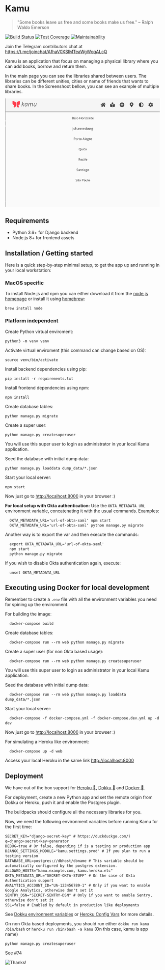 # Kamu
> "Some books leave us free and some books make us free."
> – Ralph Waldo Emerson

[![Build Status](https://circleci.com/gh/ayr-ton/kamu.svg?style=svg)](https://circleci.com/gh/ayr-ton/kamu) [![Test Coverage](https://api.codeclimate.com/v1/badges/a16bb5d5b3c9e9557b2f/test_coverage)](https://codeclimate.com/github/ayr-ton/kamu/test_coverage) [![Maintainability](https://api.codeclimate.com/v1/badges/a16bb5d5b3c9e9557b2f/maintainability)](https://codeclimate.com/github/ayr-ton/kamu/maintainability)

Join the Telegram contributors chat at https://t.me/joinchat/AfhaV0XSlMTeaWgWcqALcQ

Kamu is an application that focus on managing a physical library where you can add books, borrow and return them.

In the main page you can see the libraries shared between users. The libraries can be different unities, cities or name of friends that wants to share books. In the Screenshoot bellow, you can see an example of multiple libraries. 

![Screenshoot for Kamu's multiple libraries](https://github.com/ayr-ton/kamu/raw/272e10d834acde1d4565344e3b1d7f7735c0fe78/screen%20shots/First%20page.png)

## Requirements

- Python 3.6+ for Django backend
- Node.js 8+ for frontend assets

## Installation / Getting started

Here is a quick step-by-step minimal setup, to get the app up and running in your local workstation:

### MacOS specific
To install Node.js and npm you can either download it from the [node.js homepage](https://nodejs.org/en/download/) or install it using [homebrew](https://brew.sh):

```shell
brew install node
```

### Platform independent
Create Python virtual enviroment:

```shell
python3 -m venv venv
```

Activate virtual enviroment (this command can change based on OS):

```shell
source venv/bin/activate
```

Install backend dependencies using pip:

```shell
pip install -r requirements.txt
```

Install frontend dependencies using npm:

```shell
npm install
```

Create database tables:

```shell
python manage.py migrate
```

Create a super user:

```shell
python manage.py createsuperuser
```

You will use this super user to login as administrator in your local Kamu application.


Seed the database with initial dump data:

```shell
python manage.py loaddata dump_data/*.json
```

Start your local server:

```shell
npm start
```

Now just go to [http://localhost:8000](http://localhost:8000) in your browser :)

**For local setup with Okta authentication:**
Use the `OKTA_METADATA_URL` environment variable, concatenating it with the usual commands. Examples:

```shell
  OKTA_METADATA_URL='url-of-okta-saml' npm start
  OKTA_METADATA_URL='url-of-okta-saml' python manage.py migrate
```

Another way is to export the var and then execute the commands:

```shell
  export OKTA_METADATA_URL='url-of-okta-saml'
  npm start
  python manage.py migrate
```

If you wish to disable Okta authentication again, execute:

```shell
  unset OKTA_METADATA_URL
```

## Executing using Docker for local development

Remember to create a `.env` file with all the environment variables you need for spining up the environment.

For building the image:

```shell
  docker-compose build
```

Create database tables:

```shell
  docker-compose run --rm web python manage.py migrate
```

Create a super user (for non Okta based usage):

```shell
  docker-compose run --rm web python manage.py createsuperuser
```

You will use this super user to login as administrator in your local Kamu application.


Seed the database with initial dump data:

```shell
  docker-compose run --rm web python manage.py loaddata dump_data/*.json
```

Start your local server:

```shell
  docker-compose -f docker-compose.yml -f docker-compose.dev.yml up -d dev
```

Now just go to [http://localhost:8000](http://localhost:8000) in your browser :)

For simulating a Heroku like environment:

```shell
  docker-compose up -d web
```

Access your local Heroku in the same link [http://localhost:8000](http://localhost:8000)

## Deployment

We have out of the box support for [Heroku :dragon:](https://www.heroku.com/), [Dokku :whale:](http://dokku.viewdocs.io/dokku/) and [Docker :whale:](https://cloud.docker.com/repository/docker/ayrton/kamu). 

For deployment, create a new Python app and set the remote origin from Dokku or Heroku, push it and enable the Postgres plugin.

The buildpacks should configure all the necessary libraries for you.

Now, we need the following environment variables before running Kamu for the first time:
```shell
SECRET_KEY="django-secret-key" # https://duckduckgo.com/?q=django+secret+key+generator
DEBUG=true # Or false, depending if is a testing or production app
DJANGO_SETTINGS_MODULE="kamu.settings.prod" # If you plan to run a testing version
DATABASE_URL=postgres://dbhost/dbname # This variable should be automatically configured by the postgres extension.
ALLOWED_HOSTS="kamu.example.com, kamu.heroku.etc"
OKTA_METADATA_URL="SECRET-OKTA-STUFF" # On the case of Okta Authentication support
ANALYTICS_ACCOUNT_ID="UA-123456789-1" # Only if you want to enable Google Analytics, otherwise don't set it
SENTRY_DSN="SECRET-SENTRY-DSN" # Only if you want to enable Sentry, otherwise don't set it
SSL=false # Enabled by default in production like deployments
```
See [Dokku environment variables](http://dokku.viewdocs.io/dokku/configuration/environment-variables/) or [Heroku Config Vars](https://devcenter.heroku.com/articles/config-vars) for more details.

On non Okta based deployments, you should run either `dokku run kamu /bin/bash` or `heroku run /bin/bash -a kamu` (On this case, kamu is app name)
```shell
python manage.py createsuperuser
```
See [#74](https://github.com/ayr-ton/kamu/issues/74)

![Thanks!](http://gifgifmagazine.com/wp-content/uploads/2018/11/macka-daj-pet-jea.gif)
